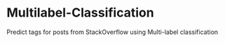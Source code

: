 # Multilabel-Classification
 Predict tags for posts from StackOverflow using Multi-label classification
